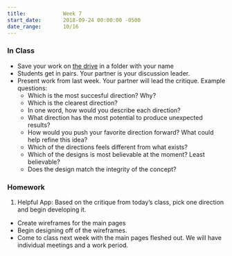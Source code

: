 ```yaml
---
title:            Week 7
start_date:       2018-09-24 00:00:00 -0500
date_range:       10/16
---
```


### In Class

- Save your work on [the drive](https://drive.google.com/open?id=1i0rENBborFjuzRbNJPfA7cc6s-mDJKo9) in a folder with your name
- Students get in pairs. Your partner is your discussion leader.
- Present work from last week. Your partner will lead the critique. Example questions:
  * Which is the most succesful direction? Why?
  * Which is the clearest direction?
  * In one word, how would you describe each direction?
  * What direction has the most potential to produce unexpected results?
  * How would you push your favorite direction forward? What could help refine this idea?
  * Which of the directions feels different from what exists?
  * Which of the designs is most believable at the moment? Least believable?
  * Does the design match the integrity of the concept?

### Homework

1. Helpful App: Based on the critique from today&rsquo;s class, pick one direction and begin developing it.
  * Create wireframes for the main pages
  * Begin designing off of the wireframes.
  * Come to class next week with the main pages fleshed out. We will have individual meetings and a work period.

